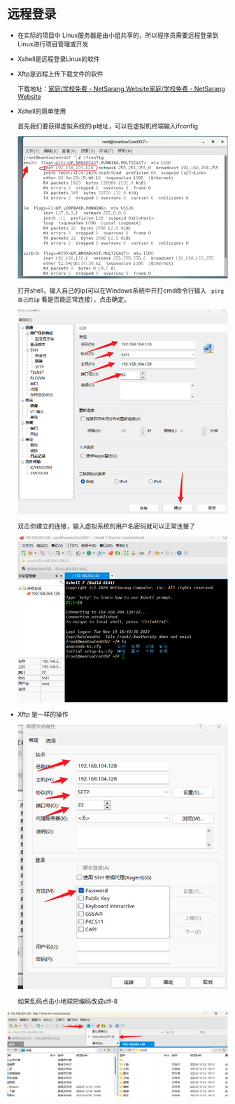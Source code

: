 # 远程登录

- 在实际的项目中 Linux服务器是由小组共享的，所以程序员需要远程登录到Linux进行项目管理或开发

- Xshell是远程登录Linux的软件

- Xftp是远程上传下载文件的软件
  
  下载地址：[家庭/学校免费 - NetSarang Website](https://www.xshell.com/zh/free-for-home-school/)[家庭/学校免费 - NetSarang Website](https://www.xshell.com/zh/free-for-home-school/)

- Xshell的简单使用
  
  首先我们要获得虚拟系统的ip地址，可以在虚拟机终端输入ifconfig
  
  ![](./images/2023-11-14-18-31-25-image.png)
  
  打开shell，输入自己的ip(可以在Windows系统中开打cmd命令行输入 ` ping 自己的ip` 看是否能正常连接），点击确定。
  
  ![](./images/2023-11-14-18-32-47-image.png)
  
  双击你建立的连接，输入虚拟系统的用户名密码就可以正常连接了
  
  ![](./images/2023-11-14-18-36-01-image.png)

- Xftp 是一样的操作
  
  ![](./images/2023-11-14-18-37-39-image.png)
  
  如果乱码点击小地球把编码改成utf-8

![](./images/2023-11-14-18-38-52-image.png)

